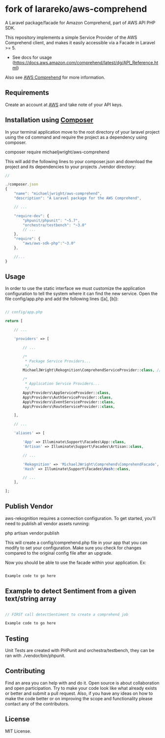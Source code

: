 # fork of larareko/aws-comprehend

A Laravel package/facade for Amazon Comprehend, part of AWS API PHP SDK.

This repository implements a simple Service Provider of the AWS Comprehend client, and makes it easily accessible via a Facade in Laravel >= 5.

* See docs for usage (https://docs.aws.amazon.com/comprehend/latest/dg/API_Reference.html)

Also see [AWS Comprehend](https://aws.amazon.com/comprehend/) for more information.

## Requirements

Create an account at [AWS](https://aws.amazon.com/console/) and take note of your API keys.

## Installation using [Composer](https://getcomposer.org)

In your terminal application move to the root directory of your laravel project using the cd command and require the project as a dependency using composer.

composer require michaeljwright/aws-comprehend

This will add the following lines to your composer.json and download the project and its dependencies to your projects ./vendor directory:

```javascript
//

./composer.json
{
    "name": "michaeljwright/aws-comprehend",
    "description": "A Laravel package for the AWS Comprehend",

    // ...

    "require-dev": {
        "phpunit/phpunit": "~5.7",
        "orchestra/testbench": "~3.0"
        // ...
    },
    "require": {
        "aws/aws-sdk-php":"~3.0"
    },

    //...
}
```

## Usage

In order to use the static interface we must customize the application configuration to tell the system where it can find the new service. Open the file config/app.php and add the following lines ([a], [b]):

```php

// config/app.php

return [

    // ...

    'providers' => [

        // ...

        /*
         * Package Service Providers...
         */
        MichaelJWright\Rekognition\ComprehendServiceProvider::class, // [a]

        /*
         * Application Service Providers...
         */
        App\Providers\AppServiceProvider::class,
        App\Providers\AuthServiceProvider::class,
        App\Providers\EventServiceProvider::class,
        App\Providers\RouteServiceProvider::class,

    ],

    // ...

    'aliases' => [

        'App' => Illuminate\Support\Facades\App::class,
        'Artisan' => Illuminate\Support\Facades\Artisan::class,

        // ...

        'Rekognition' => 'MichaelJWright\Comprehend\ComprehendFacade', // [b]
        'Hash' => Illuminate\Support\Facades\Hash::class,

        // ...
    ],

];


```

## Publish Vendor

aws-rekognition requires a connection configuration. To get started, you'll need to publish all vendor assets running:

php artisan vendor:publish

This will create a config/comprehend.php file in your app that you can modify to set your configuration. Make sure you check for changes compared to the original config file after an upgrade.

Now you should be able to use the facade within your application. Ex:

```php

Example code to go here

```

## Example to detect Sentiment from a given text/string array

```php

// FIRST call detectSentiment to create a comprehend job

Example code to go here

```

## Testing

Unit Tests are created with PHPunit and orchestra/testbench, they can be ran with ./vendor/bin/phpunit.

## Contributing

Find an area you can help with and do it. Open source is about collaboration and open participation.
Try to make your code look like what already exists or better and submit a pull request. Also, if
you have any ideas on how to make the code better or on improving the scope and functionality please
contact any of the contributors.

## License

MIT License.

